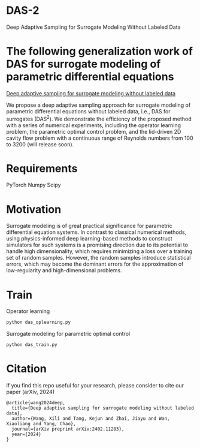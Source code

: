 # DAS-2
 Deep Adaptive Sampling for Surrogate Modeling Without Labeled Data 


# The following generalization work of DAS for surrogate modeling of parametric differential equations
[Deep adaptive sampling for surrogate modeling without labeled data](https://arxiv.org/abs/2402.11283)


We propose a deep adaptive sampling approach for surrogate modeling of parametric differential equations without labeled data, i.e., DAS for surrogates ($\text{DAS}^2$).
We demonstrate the efficiency of the proposed method with a series of numerical experiments, including the operator learning problem, the parametric optimal control problem,
and the lid-driven 2D cavity flow problem with a continuous range of Reynolds numbers from 100 to 3200 (will release soon). 


# Requirements

PyTorch
Numpy
Scipy



# Motivation
Surrogate modeling is of great practical significance for parametric differential equation systems. In contrast to classical numerical methods, using physics-informed deep learning-based methods to construct simulators for such systems is a promising direction due to its potential to handle high dimensionality, which requires minimizing a loss over a training set of random samples. However, the random samples introduce statistical errors, which may become the dominant errors for the approximation of low-regularity and high-dimensional problems.



# Train
Operator learning
```bash
python das_oplearning.py
```

Surrogate modeling for parametric optimal control
```bash
python das_train.py
```



# Citation
If you find this repo useful for your research, please consider to cite our paper (arXiv, 2024)
```
@article{wang2024deep,
  title={Deep adaptive sampling for surrogate modeling without labeled data},
  author={Wang, Xili and Tang, Kejun and Zhai, Jiayu and Wan, Xiaoliang and Yang, Chao},
  journal={arXiv preprint arXiv:2402.11283},
  year={2024}
}
```
